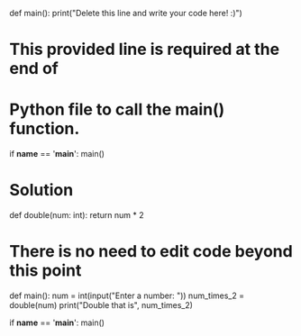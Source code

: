 def main():
    print("Delete this line and write your code here! :)")


# This provided line is required at the end of
# Python file to call the main() function.
if __name__ == '__main__':
    main()


# Solution
def double(num: int):
    return num * 2

# There is no need to edit code beyond this point

def main():
    num = int(input("Enter a number: "))
    num_times_2 = double(num)
    print("Double that is", num_times_2)

if __name__ == '__main__':
    main()